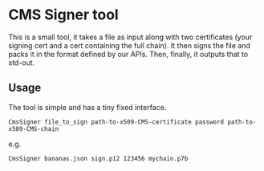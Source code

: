 ﻿# CMS Signer tool

This is a small tool, it takes a file as input along with two certificates (your signing cert and a cert containing the full chain). It then signs the file and packs it in the format defined by our APIs. Then, finally, it outputs that to std-out.

## Usage

The tool is simple and has a tiny fixed interface.

    CmsSigner file_to_sign path-to-x509-CMS-certificate password path-to-x509-CMS-chain

e.g.

    CmsSigner bananas.json sign.p12 123456 mychain.p7b

